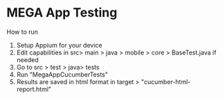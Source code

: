 # MEGA App Testing

How to run
1. Setup Appium for your device
2. Edit capabilities in src> main > java > mobile > core > BaseTest.java if needed
3. Go to src > test > java> tests
4. Run "MegaAppCucumberTests"
5. Results are saved in html format in target > "cucumber-html-report.html"
